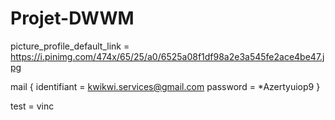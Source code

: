 # Projet-DWWM

picture_profile_default_link = https://i.pinimg.com/474x/65/25/a0/6525a08f1df98a2e3a545fe2ace4be47.jpg

mail {
    identifiant = kwikwi.services@gmail.com
    password = *Azertyuiop9
}

test = vinc